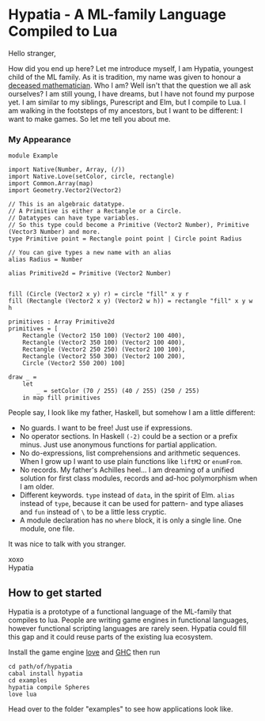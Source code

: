 # Hypatia - A ML-family Language Compiled to Lua
Hello stranger,


How did you end up here? Let me introduce myself, I am Hypatia, youngest child of the ML family. As it is tradition, my name was given to honour a [deceased mathematician](https://en.wikipedia.org/wiki/Hypatia). Who I am? Well isn't that the question we all ask ourselves? I am still young, I have dreams, but I have not found my purpose yet. I am similar to my siblings, Purescript and Elm, but I compile to Lua. I am walking in the footsteps of my ancestors, but I want to be different: I want to make games. So let me tell you about me.

### My Appearance
```
module Example

import Native(Number, Array, (/))
import Native.Love(setColor, circle, rectangle)
import Common.Array(map)
import Geometry.Vector2(Vector2)

// This is an algebraic datatype.
// A Primitive is either a Rectangle or a Circle.
// Datatypes can have type variables.
// So this type could become a Primitive (Vector2 Number), Primitive (Vector3 Number) and more.
type Primitive point = Rectangle point point | Circle point Radius

// You can give types a new name with an alias
alias Radius = Number

alias Primitive2d = Primitive (Vector2 Number)


fill (Circle (Vector2 x y) r) = circle "fill" x y r
fill (Rectangle (Vector2 x y) (Vector2 w h)) = rectangle "fill" x y w h

primitives : Array Primitive2d
primitives = [
    Rectangle (Vector2 150 100) (Vector2 100 400),
    Rectangle (Vector2 350 100) (Vector2 100 400),
    Rectangle (Vector2 250 250) (Vector2 100 100),
    Rectangle (Vector2 550 300) (Vector2 100 200),
    Circle (Vector2 550 200) 100]

draw _ =
    let
        _ = setColor (70 / 255) (40 / 255) (250 / 255)
    in map fill primitives
```

People say, I look like my father, Haskell, but somehow I am a little different:

* No guards. I want to be free! Just use if expressions.
* No operator sections. In Haskell `(-2)` could be a section or a prefix minus. Just use anonymous functions for partial application.
* No do-expressions, list comprehensions and arithmetic sequences. When I grow up I want to use plain functions like `liftM2` or `enumFrom`.
* No records. My father's Achilles heel... I am dreaming of a unified solution for first class modules, records and ad-hoc polymorphism when I am older.
* Different keywords. `type` instead of `data`, in the spirit of Elm. `alias` instead of `type`, because it can be used for pattern- and type aliases and `fun` instead of `\` to be a little less cryptic.
* A module declaration has no `where` block, it is only a single line. One module, one file.

It was nice to talk with you stranger.


xoxo<br>
Hypatia

## How to get started
Hypatia is a prototype of a functional language of the ML-family that compiles to lua.
People are writing game engines in functional languages, however functional scripting languages are rarely seen.
Hypatia could fill this gap and it could reuse parts of the existing lua ecosystem.

Install the game engine [love](https://love2d.org) and [GHC](https://www.haskell.org/) then run
```
cd path/of/hypatia
cabal install hypatia
cd examples
hypatia compile Spheres
love lua
```

Head over to the folder "examples" to see how applications look like.
